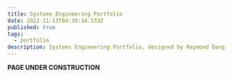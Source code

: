 ```yaml
---
title: Systems Engineering Portfolio
date: 2022-11-13T04:39:34.533Z
published: true
tags:
  - portfolio
description: Systems Engineering Portfolio, designed by Raymond Dang
---
```

**PAGE UNDER CONSTRUCTION**